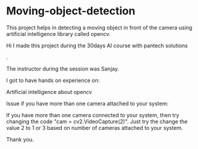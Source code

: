 # Moving-object-detection
This project helps in detecting a moving object in front of the camera using artificial intelligence library called opencv.

Hi I made this project during the 30days AI course with pantech solutions

.

The instructor during the session was Sanjay.




I got to have hands on experience on:

Artificial intelligence about opencv



Issue if you have more than one camera attached to your system:

If you have more than one camera connected to your system,
then try changing the code "cam = cv2.VideoCapture(2)". 
Just try the change the value 2 to 1 or 3 based 
on number of cameras attached to your system.




Thank you.
